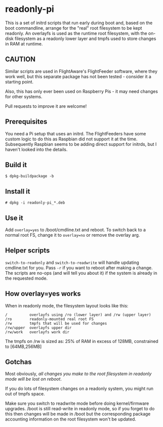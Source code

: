 # readonly-pi

This is a set of initrd scripts that run early during boot and, based on
the boot commandline, arrange for the "real" root filesystem to be kept
readonly. An overlayfs is used as the runtime root filesystem, with the
on-disk filesystem as a readonly lower layer and tmpfs used to store changes
in RAM at runtime.

## CAUTION

Similar scripts are used in FlightAware's FlightFeeder software, where they
work well, but this separate package has not been tested - consider it a
starting point.

Also, this has only ever been used on Raspberry Pis - it may need changes
for other systems.

Pull requests to improve it are welcome!

## Prerequisites

You need a Pi setup that uses an initrd. The FlightFeeders have some custom
logic to do this as Raspbian did not support it at the time. Subsequently
Raspbian seems to be adding direct support for initrds, but I haven't looked
into the details.

## Build it

```
$ dpkg-buildpackage -b
```

## Install it

```
# dpkg -i readonly-pi_*.deb
```

## Use it

Add `overlay=yes` to /boot/cmdline.txt and reboot.
To switch back to a normal root FS, change it to `overlay=no` or remove the
overlay arg.

## Helper scripts

`switch-to-readonly` and `switch-to-readwrite` will handle updating cmdline.txt
for you. Pass `-r` if you want to reboot after making a change. The scripts
are no-ops (and will tell you about it) if the system is already in the
requested mode.

## How overlay=yes works

When in readonly mode, the filesystem layout looks like this:

```
/          overlayfs using /ro (lower layer) and /rw (upper layer)
/ro        readonly-mounted real root FS
/rw        tmpfs that will be used for changes
/rw/upper  overlayfs upper dir
/rw/work   overlayfs work dir
```

The tmpfs on /rw is sized as: 25% of RAM in excess of 128MB, constrained to [64MB,256MB]

## Gotchas

Most obviously, _all changes you make to the root filesystem in readonly mode will be lost
on reboot_.

If you do lots of filesystem changes on a readonly system, you might run out of tmpfs space.

Make sure you switch to readwrite mode before doing kernel/firmware upgrades.
/boot is still read-write in readonly mode, so if you forget to do this then
changes will be made in /boot but the corresponding package accounting
information on the root filesystem won't be updated.
